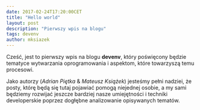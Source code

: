 ```yaml
---
date: 2017-02-24T17:20:00CET
title: "Hello world"
layout: post
description: "Pierwszy wpis na blogu"
tags: devenv
author: mksiazek
---
```


Cześć, jest to pierwszy wpis na blogu **devenv**, który poświęcony będzie tematyce wytwarzania oprogramowania i aspektom,
które towarzyszą temu procesowi.

Jako autorzy (*Adrian Piętka* & *Mateusz Książek*) jesteśmy pełni nadziei, że posty, którę będą się tutaj pojawiać
pomogą niejednej osobie, a my sami będziemy rozwijać jeszcze bardziej nasze umiejętności i techniki developerskie
poprzez dogłębne analizowanie opisywanych tematów. 
